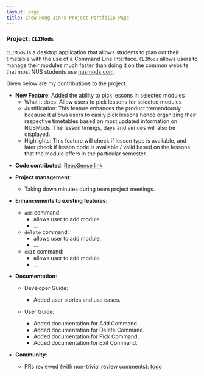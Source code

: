 ```yaml
---
layout: page
title: Chew Hong Jin's Project Portfolio Page
---
```


### Project: `CLIMods`

`CLIMods` is a desktop application that allows students to plan out their timetable with the use of a Command Line
Interface. `CLIMods` allows users to manage their modules much faster than doing it on the common website
that most NUS students use [nusmods.com](https://nusmods.com).

Given below are my contributions to the project.

- **New Feature**: Added the ability to pick lessons in selected modules
    - What it does: Allow users to pick lessons for selected modules
    - Justification: This feature enhances the product tremendously because it allows users to easily pick lessons 
      hence organizing their respective timetables based on most updated information on NUSMods. The lesson timings, 
      days and venues will also be displayed.  
    - Highlights: This feature will check if lesson type is available, and later check if lesson code is available / 
      valid based on the lessons that the module offers in the particular semester.

* **Code contributed**: [RepoSense link](https://nus-cs2103-ay2223s1.github.io/tp-dashboard/?search=sarrrdin&breakdown=true)

- **Project management**:
    - Taking down minutes during team project meetings.

- **Enhancements to existing features**:
    - `add` command:
      - allows user to add module.
      - ...
    - `delete` command:
      - allows user to add module.
      - ...
    - `exit` command:
      - allows user to add module.
      - ...

- **Documentation**:
    - Developer Guide:
      - Added user stories and use cases.
      
    - User Guide:
      - Added documentation for Add Command.
      - Added documentation for Delete Command.
      - Added documentation for Pick Command.
      - Added documentation for Exit Command.

- **Community**:
    - PRs reviewed (with non-trivial review comments): [todo](www.facebook.com)
    